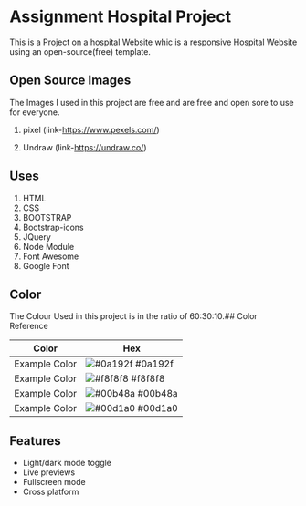 # Assignment Hospital Project

This is a Project on a hospital Website whic is a responsive Hospital Website using an open-source(free) template.


## Open Source Images

The Images I used in this project are free and are free and open sore to use for everyone.

1. pixel (link-https://www.pexels.com/)

2. Undraw (link-https://undraw.co/)

 ## Uses
 1. HTML
 2. CSS
 3. BOOTSTRAP
 4. Bootstrap-icons
 5. JQuery
 6. Node Module
 7. Font Awesome
 8. Google Font

## Color
 The Colour Used in this project is in the ratio of 60:30:10.## Color Reference

| Color             | Hex                                                                |
| ----------------- | ------------------------------------------------------------------ |
| Example Color | ![#0a192f](https://via.placeholder.com/10/0a192f?text=+) #0a192f |
| Example Color | ![#f8f8f8](https://via.placeholder.com/10/f8f8f8?text=+) #f8f8f8 |
| Example Color | ![#00b48a](https://via.placeholder.com/10/00b48a?text=+) #00b48a |
| Example Color | ![#00d1a0](https://via.placeholder.com/10/00b48a?text=+) #00d1a0 |


## Features

- Light/dark mode toggle
- Live previews
- Fullscreen mode
- Cross platform
